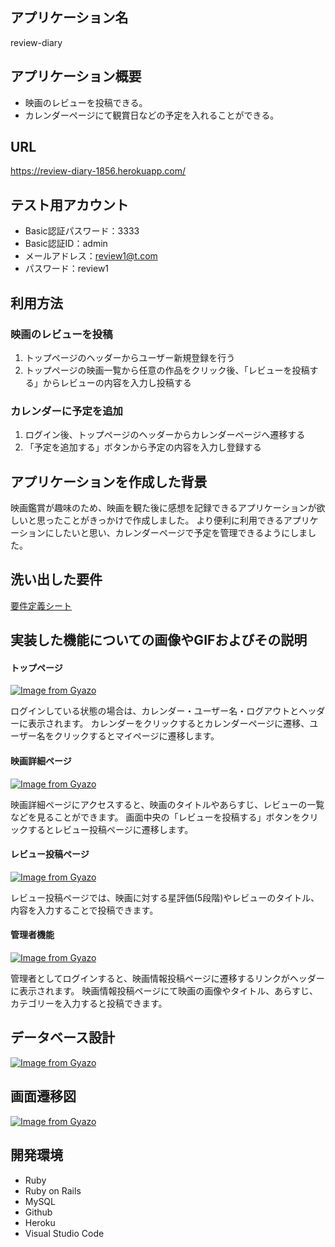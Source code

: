 ## アプリケーション名
review-diary

## アプリケーション概要
- 映画のレビューを投稿できる。
- カレンダーページにて観賞日などの予定を入れることができる。

## URL
https://review-diary-1856.herokuapp.com/

## テスト用アカウント
- Basic認証パスワード：3333
- Basic認証ID：admin
- メールアドレス：review1@t.com
- パスワード：review1

## 利用方法
### 映画のレビューを投稿
1. トップページのヘッダーからユーザー新規登録を行う
1. トップページの映画一覧から任意の作品をクリック後、「レビューを投稿する」からレビューの内容を入力し投稿する

### カレンダーに予定を追加
1. ログイン後、トップページのヘッダーからカレンダーページへ遷移する
1. 「予定を追加する」ボタンから予定の内容を入力し登録する

## アプリケーションを作成した背景
映画鑑賞が趣味のため、映画を観た後に感想を記録できるアプリケーションが欲しいと思ったことがきっかけで作成しました。
より便利に利用できるアプリケーションにしたいと思い、カレンダーページで予定を管理できるようにしました。

## 洗い出した要件
[要件定義シート](https://docs.google.com/spreadsheets/d/1ceh60npPB2oLmELzH1IP5NDbapq7ucSRU5mL6axfcvs/edit#gid=982722306) 

## 実装した機能についての画像やGIFおよびその説明

#### トップページ
[![Image from Gyazo](https://i.gyazo.com/f88f1688c4ae31c9ecc4f101d907fe69.jpg)](https://gyazo.com/f88f1688c4ae31c9ecc4f101d907fe69)

ログインしている状態の場合は、カレンダー・ユーザー名・ログアウトとヘッダーに表示されます。
カレンダーをクリックするとカレンダーページに遷移、ユーザー名をクリックするとマイページに遷移します。

#### 映画詳細ページ
[![Image from Gyazo](https://i.gyazo.com/f3193cc9c2c578ca4f50dcd1698ef16e.jpg)](https://gyazo.com/f3193cc9c2c578ca4f50dcd1698ef16e)

映画詳細ページにアクセスすると、映画のタイトルやあらすじ、レビューの一覧などを見ることができます。
画面中央の「レビューを投稿する」ボタンをクリックするとレビュー投稿ページに遷移します。

#### レビュー投稿ページ
[![Image from Gyazo](https://i.gyazo.com/48c2b502af68c987de2e70158773f5b0.png)](https://gyazo.com/48c2b502af68c987de2e70158773f5b0)

レビュー投稿ページでは、映画に対する星評価(5段階)やレビューのタイトル、内容を入力することで投稿できます。

#### 管理者機能
[![Image from Gyazo](https://i.gyazo.com/725c7db5e2c905ad0c859fb67f488e16.png)](https://gyazo.com/725c7db5e2c905ad0c859fb67f488e16)

管理者としてログインすると、映画情報投稿ページに遷移するリンクがヘッダーに表示されます。
映画情報投稿ページにて映画の画像やタイトル、あらすじ、カテゴリーを入力すると投稿できます。

## データベース設計
[![Image from Gyazo](https://i.gyazo.com/28e8fbce4cd97d908823fe3667e354f8.png)](https://gyazo.com/28e8fbce4cd97d908823fe3667e354f8)

## 画面遷移図
[![Image from Gyazo](https://i.gyazo.com/b54d8cee314a9771e6a8bd30fb41d3b1.png)](https://gyazo.com/b54d8cee314a9771e6a8bd30fb41d3b1)

## 開発環境
- Ruby
- Ruby on Rails
- MySQL
- Github
- Heroku
- Visual Studio Code
